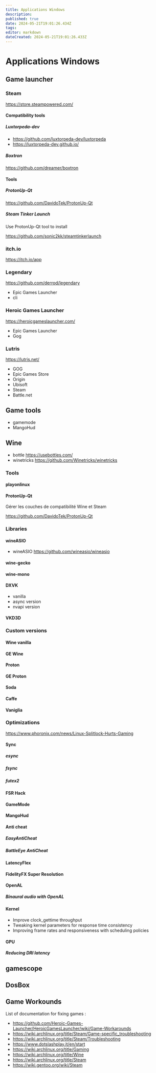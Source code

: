 ```yaml
---
title: Applications Windows
description: 
published: true
date: 2024-05-21T19:01:26.434Z
tags: 
editor: markdown
dateCreated: 2024-05-21T19:01:26.433Z
---
```


# Applications Windows

## Game launcher

### Steam

<https://store.steampowered.com/>

#### Compatibility tools

##### Luxtorpeda-dev

- <https://github.com/luxtorpeda-dev/luxtorpeda>
- <https://luxtorpeda-dev.github.io/>

##### Boxtron

<https://github.com/dreamer/boxtron>

#### Tools

##### ProtonUp-Qt

<https://github.com/DavidoTek/ProtonUp-Qt>

##### Steam Tinker Launch

Use ProtonUp-Qt tool to install

<https://github.com/sonic2kk/steamtinkerlaunch>

### itch.io

<https://itch.io/app>

### Legendary

<https://github.com/derrod/legendary>

- Epic Games Launcher
- cli

### Heroic Games Launcher

<https://heroicgameslauncher.com/>

- Epic Games Launcher
- Gog

### Lutris

<https://lutris.net/>

- GOG
- Epic Games Store
- Origin
- Ubisoft
- Steam
- Battle.net

## Game tools

- gamemode
- MangoHud

## Wine

- bottle <https://usebottles.com/>
- winetricks <https://github.com/Winetricks/winetricks>

### Tools

#### playonlinux

#### ProtonUp-Qt

Gérer les couches de compatibilité Wine et Steam

<https://github.com/DavidoTek/ProtonUp-Qt>

### Libraries

#### wineASIO

- wineASIO <https://github.com/wineasio/wineasio>

#### wine-gecko

#### wine-mono

#### DXVK

- vanilla
- async version
- nvapi version

#### VKD3D

### Custom versions

#### Wine vanilla

#### GE Wine

#### Proton

#### GE Proton

#### Soda

#### Caffe

#### Vaniglia

### Optimizations
<https://www.phoronix.com/news/Linux-Splitlock-Hurts-Gaming>
#### Sync

##### esync

##### fsync

##### futex2

#### FSR Hack

#### GameMode

#### MangoHud

#### Anti cheat

##### EasyAntiCheat

##### BattleEye AntiCheat

#### LatencyFlex

#### FidelityFX Super Resolution

#### OpenAL

##### Binaural audio with OpenAL

#### Kernel

- Improve clock_gettime throughput
- Tweaking kernel parameters for response time consistency
- Improving frame rates and responsiveness with scheduling policies

#### GPU

##### Reducing DRI latency

## gamescope

## DosBox

## Game Workounds

List of documentation for fixing games :

- <https://github.com/Heroic-Games-Launcher/HeroicGamesLauncher/wiki/Game-Workarounds>
- <https://wiki.archlinux.org/title/Steam/Game-specific_troubleshooting>
- <https://wiki.archlinux.org/title/Steam/Troubleshooting>
- <https://www.dotslashplay.it/en/start>
- <https://wiki.archlinux.org/title/Gaming>
- <https://wiki.archlinux.org/title/Wine>
- <https://wiki.archlinux.org/title/Steam>
- <https://wiki.gentoo.org/wiki/Steam>